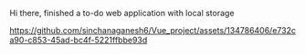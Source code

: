 Hi there, finished a to-do web application with local storage 
 
 


https://github.com/sinchanaganesh6/Vue_project/assets/134786406/e732ca90-c853-45ad-bc4f-5221ffbbe93d






